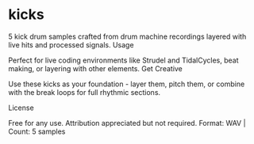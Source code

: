 # kicks

5 kick drum samples crafted from drum machine recordings layered with live hits and processed signals.
Usage

Perfect for live coding environments like Strudel and TidalCycles, beat making, or layering with other elements.
Get Creative

Use these kicks as your foundation - layer them, pitch them, or combine with the break loops for full rhythmic sections.

License

Free for any use. Attribution appreciated but not required.
Format: WAV | Count: 5 samples
